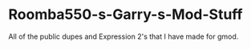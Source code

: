 # Roomba550-s-Garry-s-Mod-Stuff
All of the public dupes and Expression 2's that I have made for gmod.
